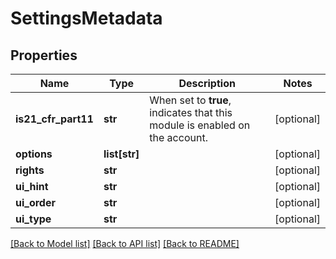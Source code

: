 # SettingsMetadata

## Properties
Name | Type | Description | Notes
------------ | ------------- | ------------- | -------------
**is21_cfr_part11** | **str** | When set to **true**, indicates that this module is enabled on the account. | [optional] 
**options** | **list[str]** |  | [optional] 
**rights** | **str** |  | [optional] 
**ui_hint** | **str** |  | [optional] 
**ui_order** | **str** |  | [optional] 
**ui_type** | **str** |  | [optional] 

[[Back to Model list]](../README.md#documentation-for-models) [[Back to API list]](../README.md#documentation-for-api-endpoints) [[Back to README]](../README.md)


